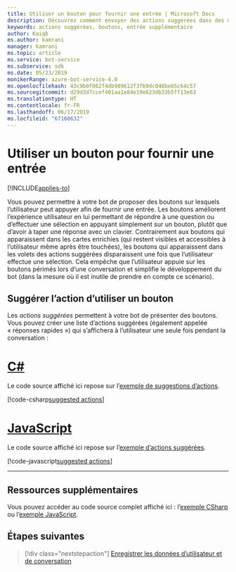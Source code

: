 ```yaml
---
title: Utiliser un bouton pour fournir une entrée | Microsoft Docs
description: Découvrez comment envoyer des actions suggérées dans des messages à l’aide du kit SDK Bot Framework pour JavaScript.
keywords: actions suggérées, boutons, entrée supplémentaire
author: Kaiqb
ms.author: kamrani
manager: kamrani
ms.topic: article
ms.service: bot-service
ms.subservice: sdk
ms.date: 05/23/2019
monikerRange: azure-bot-service-4.0
ms.openlocfilehash: 43c9b0f062f4db909612f3fb9dc048be65c64c57
ms.sourcegitcommit: d29d3d7ccef401aa1e84e19e623db33b5ff13e63
ms.translationtype: HT
ms.contentlocale: fr-FR
ms.lasthandoff: 06/17/2019
ms.locfileid: "67160632"
---
```

# <a name="use-button-for-input"></a>Utiliser un bouton pour fournir une entrée

[!INCLUDE[applies-to](../includes/applies-to.md)]

Vous pouvez permettre à votre bot de proposer des boutons sur lesquels l’utilisateur peut appuyer afin de fournir une entrée. Les boutons améliorent l’expérience utilisateur en lui permettant de répondre à une question ou d’effectuer une sélection en appuyant simplement sur un bouton, plutôt que d’avoir à taper une réponse avec un clavier. Contrairement aux boutons qui apparaissent dans les cartes enrichies (qui restent visibles et accessibles à l’utilisateur même après être touchées), les boutons qui apparaissent dans les volets des actions suggérées disparaissent une fois que l’utilisateur effectue une sélection. Cela empêche que l’utilisateur appuie sur les boutons périmés lors d’une conversation et simplifie le développement du bot (dans la mesure où il est inutile de prendre en compte ce scénario). 

## <a name="suggest-action-using-button"></a>Suggérer l’action d’utiliser un bouton

Les *actions suggérées* permettent à votre bot de présenter des boutons. Vous pouvez créer une liste d’actions suggérées (également appelée « réponses rapides ») qui s’affichera à l’utilisateur une seule fois pendant la conversation : 

# <a name="ctabcsharp"></a>[C#](#tab/csharp)

Le code source affiché ici repose sur l’[exemple de suggestions d’actions](https://aka.ms/SuggestedActionsCSharp).

[!code-csharp[suggested actions](~/../botbuilder-samples/samples/csharp_dotnetcore/08.suggested-actions/Bots/SuggestedActionsBot.cs?range=87-101)]

# <a name="javascripttabjavascript"></a>[JavaScript](#tab/javascript)

Le code source affiché ici repose sur l’[exemple d’actions suggérées](https://aka.ms/SuggestActionsJS).

[!code-javascript[suggested actions](~/../botbuilder-samples/samples/javascript_nodejs/08.suggested-actions/bots/suggestedActionsBot.js?range=61-64)]

---

## <a name="additional-resources"></a>Ressources supplémentaires

Vous pouvez accéder au code source complet affiché ici : l’[exemple CSharp](https://aka.ms/SuggestedActionsCSharp) ou l’[exemple JavaScript](https://aka.ms/SuggestActionsJS).

## <a name="next-steps"></a>Étapes suivantes

> [!div class="nextstepaction"]
> [Enregistrer les données d’utilisateur et de conversation](./bot-builder-howto-v4-state.md)
